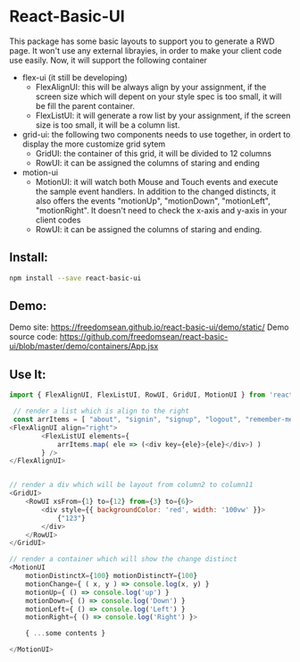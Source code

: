 # React-Basic-UI

This package has some basic layouts to support you to generate a RWD page.
It won't use any external librayies, in order to make your client code use easily.
Now, it will support the following container

  - flex-ui (it still be developing)
    - FlexAlignUI: this will be always align by your assignment, if the screen size which will depent on your style spec is too small, it will be fill the parent container.  
    - FlexListUI: it will generate a row list by your assignment, if the screen size is too small, it will be a column list.
  - grid-ui: the following two components needs to use together, in ordert to display the more customize grid sytem
      - GridUI: the container of this grid, it will be divided to 12 columns
      - RowUI: it can be assigned the columns of staring and ending
  - motion-ui
      - MotionUI: it will watch both Mouse and Touch events and execute the sample event handlers. In addition to the changed distincts, it also offers the events "motionUp", "motionDown", "motionLeft", "motionRight". It doesn't need to check the x-axis and y-axis in your client codes
      - RowUI: it can be assigned the columns of staring and ending.

## Install:

```sh 
npm install --save react-basic-ui
```

## Demo:

Demo site: https://freedomsean.github.io/react-basic-ui/demo/static/
Demo source code: https://github.com/freedomsean/react-basic-ui/blob/master/demo/containers/App.jsx

## Use It:

```js
import { FlexAlignUI, FlexListUI, RowUI, GridUI, MotionUI } from 'react-basic-ui'

 // render a list which is align to the right
 const arrItems = [ "about", "signin", "signup", "logout", "remember-me", "happy-ending" ]
<FlexAlignUI align="right">
        <FlexListUI elements={
            arrItems.map( ele => (<div key={ele}>{ele}</div>) )
        } />
</FlexAlignUI>


// render a div which will be layout from column2 to column11
<GridUI>
    <RowUI xsFrom={1} to={12} from={3} to={6}>
        <div style={{ backgroundColor: 'red', width: '100vw' }}>
            {"123"}
        </div>
    </RowUI>
</GridUI>

// render a container which will show the change distinct
<MotionUI 
    motionDistinctX={100} motionDistinctY={100}  
    motionChange={ ( x, y ) => console.log(x, y) } 
    motionUp={ () => console.log('up') } 
    motionDown={ () => console.log('Down') } 
    motionLeft={ () => console.log('Left') } 
    motionRight={ () => console.log('Right') }>

    { ...some contents }

</MotionUI>

```
